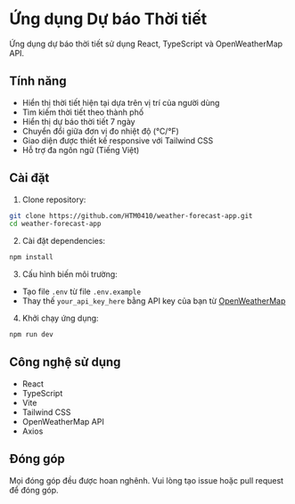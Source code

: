 # Ứng dụng Dự báo Thời tiết

Ứng dụng dự báo thời tiết sử dụng React, TypeScript và OpenWeatherMap API.

## Tính năng

- Hiển thị thời tiết hiện tại dựa trên vị trí của người dùng
- Tìm kiếm thời tiết theo thành phố
- Hiển thị dự báo thời tiết 7 ngày
- Chuyển đổi giữa đơn vị đo nhiệt độ (°C/°F)
- Giao diện được thiết kế responsive với Tailwind CSS
- Hỗ trợ đa ngôn ngữ (Tiếng Việt)

## Cài đặt

1. Clone repository:
```bash
git clone https://github.com/HTM0410/weather-forecast-app.git
cd weather-forecast-app
```

2. Cài đặt dependencies:
```bash
npm install
```

3. Cấu hình biến môi trường:
- Tạo file `.env` từ file `.env.example`
- Thay thế `your_api_key_here` bằng API key của bạn từ [OpenWeatherMap](https://openweathermap.org/api)

4. Khởi chạy ứng dụng:
```bash
npm run dev
```

## Công nghệ sử dụng

- React
- TypeScript
- Vite
- Tailwind CSS
- OpenWeatherMap API
- Axios

## Đóng góp

Mọi đóng góp đều được hoan nghênh. Vui lòng tạo issue hoặc pull request để đóng góp.